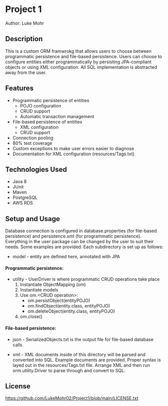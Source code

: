 # Project 1
Author: Luke Mohr

## Description
This is a custom ORM framwrokg that allows users to choose between programmatic persistence and file-based persistence.
Users can choose to configure entities either programmatically by persisting JPA-compliant objects or using XML configuration.
All SQL implementation is abstracted away from the user.

## Features
* Programmatic persistence of entities
    * POJO configuration
    * CRUD support
    * Automatic transaction management
* File-based persistence of entities
    * XML configuration
    * CRUD support
* Connection pooling
* 80% test coverage
* Custom exceptions to make user errors easier to diagnose
* Documentation for XML configuration (resources/Tags.txt)

## Technologies Used
* Java 8
* JUnit
* Maven
* PostgreSQL
* AWS RDS

## Setup and Usage
Database connection is configured in database.properties (for file-based persistence) and persistence.xml (for 
programmatic persistence). 
Everything in the user package can be changed by the user to suit their needs. Some examples are provided. Each 
subdirectory is set up as follows:
  - model - entity are defined here, annotated with JPA
  
#### Programmatic persistence:
  - utility - UserDriver is where programmatic CRUD operations take place
    1. Instantiate ObjectMapping (om)
    2. Instantiate models
    3. Use om.\<CRUD operation>:
        - om.persistObject(entityPOJO)
        - om.findObject(entity.class, entityPOJO)
        - om.deleteObject(entity.class, entityPOJO)
    4. om.close()

#### File-based persistence:
  - json - SerializedObjects.txt is the output file for file-based database calls.
    
  - xml - XML documents inside of this directory will be parsed and converted into SQL. Example documents are provided.
    Proper syntax is layed out in the resources/Tags.txt file. Arrange XML and then run orm.utility.Driver to parse
    through and convert to SQL.

## License
https://github.com/LukeMohr02/Project1/blob/main/LICENSE.txt
